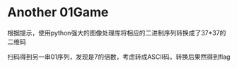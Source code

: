 # Another 01Game

根据提示，使用python强大的图像处理库将相应的二进制序列转换成了37*37的二维码

扫码得到另一串01序列，发现是7的倍数，考虑转成ASCII码，转换后果然得到flag